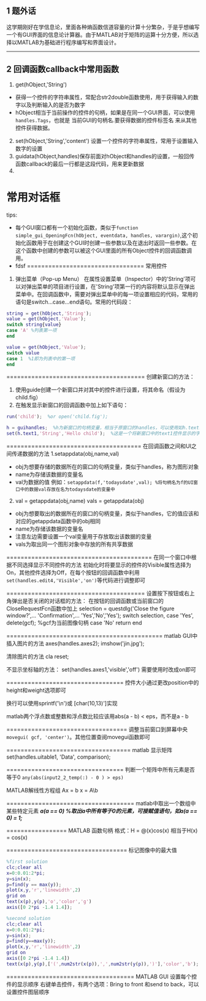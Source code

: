 

## 1 题外话
这学期刚好在学信息论，里面各种熵函数信道容量的计算十分繁杂，于是乎想编写一个有GUI界面的信息论计算器。由于MATLAB对于矩阵的运算十分方便，所以选择以MATLAB为基础进行程序编写和界面设计。

---

## 2 回调函数callback中常用函数
1. get(hObject,'String')
- 获得一个控件的字符串属性，常配合str2double函数使用，用于获得输入的数字以及判断输入的是否为数字
- hObject相当于当前操作的控件的句柄，如果是在同一个GUI界面，可以使用`handles.Tags`，也就是 当前GUI的句柄名.要获得数据的控件标签名 来从其他控件获得数据。
2. set(hObject,'String','content')
设置一个控件的字符串属性，常用于设置输入数字的设置
3. guidata(hObject,handles)保存前面对hObject和handles的设置，一般回传函数callback的最后一行都是这段代码，用来更新数据
4. 

常用对话框
===================================
tips:
- 每个GUI窗口都有一个初始化函数，类似于`function simple_gui_OpeningFcn(hObject, eventdata, handles, varargin)`,这个初始化函数用于在创建这个GUI时创建一些参数以及在退出时返回一些参数。在这个函数中创建的参数可以被这个GUI里面的所有Object控件的回调函数调用。 
- fdsf 
=================================
常用控件

1. 弹出菜单（Pop-up Menu）
在属性设置菜单（Inspector）中的'String'项可以对弹出菜单的项目进行设置，在'String'项第一行的内容将默认显示在弹出菜单中。在回调函数中，需要对弹出菜单中的每一项设置相应的代码，常用的语句是switch...case...end语句。常用的代码段：
``` matlab
string = get(hObject,'String');
value = get(hObject,'Value');
switch string{value}
case 'A' %列表第一项
end

value = get(hObject,'Value');
switch value
case 1  %1即为列表中的第一项
end
```


=======================================
创建新窗口的方法：
1. 使用guide创建一个新窗口并对其中的控件进行设置，将其命名（假设为child.fig）
2. 在触发显示新窗口的回调函数中加上如下语句：
``` matlab
run('child');  %or open('child.fig');

h = guihandles;  %h为新窗口的句柄变量，相当于原窗口的handles，可以使用如h.text1来操作新窗口的控件
set(h.text1,'String','Hello child');  %这是一个将新窗口中的text1控件显示的字符串设置成'Hello child'的例子

```


======================================
在回调函数之间和UI之间传递数据的方法
1.setappdata(obj,name,val)

- obj为想要存储的数据所在的窗口的句柄变量，类似于handles，称为图形对象
- name为存储该数据的变量名
- val为数据的值
例如：`setappdata(f,'todaysdate',val); %将句柄名为f的UI窗口中的数据val存放在名为todaysdate的变量中`

2. val = getappdata(obj,name)
   vals = getappdata(obj)

- obj为想要取出的数据所在的窗口的句柄变量，类似于handles，它的值应该和对应的getappdata函数中的obj相同
- name为存储该数据的变量名
- 注意左边需要设置一个val变量用于存放取出该数据的变量
- vals为取出同一个图形对象中存放的所有共享数据

=========================================
在同一个窗口中根据不同选择显示不同控件的方法
初始化时将要显示的控件的Visible属性选择为On，其他控件选择为Off，在每个按钮的回调函数中利用`set(handles.edit4,'Visible','on')`等代码进行调整即可


=======================================
设置按下按钮或右上角弹出是否关闭的对话框的方法：
在按钮的回调函数或当前窗口的CloseRequestFcn函数中加上
selection = questdlg('Close the figure window?',...
    'Confirmation',...
    'Yes','No','Yes');
switch selection,
    case 'Yes',
        delete(gcf);  %gcf为当前图像句柄
    case 'No'
        return
end


============================================
matlab GUI中插入图片的方法
axes(handles.axes2);
imshow('jin.jpg');

清除图片的方法
cla reset;

不显示坐标轴的方法：
set(handles.axes1,'visible','off')
需要使用时改成on即可

=================================
控件大小通过更改position中的height和weight选项即可


换行可以使用sprintf('\n')或 [char(10,13)']实现


matlab两个浮点数或整数和浮点数比较应该用abs(a - b) < eps，而不是a - b

==================================
调整当前窗口到屏幕中央
`movegui( gcf, 'center')`。其他位置查阅movegui函数即可



===================================
matlab 显示矩阵
set(handles.uitable1, 'Data', comparison);

=================================
判断一个矩阵中所有元素是否等于0
`any(abs(input2_2_temp(:) - 0 ) > eps)`


MATLAB解线性方程组
Ax = b
x = A\b



====================================
matlab中取出一个数组中某些特定元素
***a(a == 0) %取出a中所有等于0的元素，可接赋值语句，如a(a == 0) = 1;***

=================
MATLAB 函数句柄
格式：H = @(x)cos(x)
相当于H(x) = cos(x)

==================================
标记图像中的最大值
``` matlab
%first solution
clc;clear all
x=0:0.01:2*pi;
y=sin(x);
p=find(y == max(y));
plot(x,y,'r','linewidth',2)
grid on
text(x(p),y(p),'o','color','g')
axis([0 2*pi -1.4 1.4]);

%second solution
clc;clear all
x=0:0.01:2*pi;
y=sin(x);
p=find(y==max(y));
plot(x,y,'r','linewidth',2)
grid on
axis([0 2*pi -1.4 1.4])
text(x(p),y(p),['(',num2str(x(p)),',',num2str(y(p)),')'],'color','b');
```

====================================
MATLAB GUI 设置每个控件的显示顺序
右键单击控件，有两个选项：Bring to front 和send
 to back，可以设置控件图层顺序